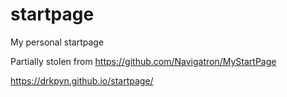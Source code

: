 # startpage
My personal startpage

Partially stolen from https://github.com/Navigatron/MyStartPage

https://drkpyn.github.io/startpage/
